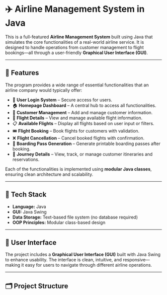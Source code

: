 # ✈️ Airline Management System in Java

This is a full-featured **Airline Management System** built using Java that simulates the core functionalities of a real-world airline service. It is designed to handle operations from customer management to flight bookings—all through a user-friendly **Graphical User Interface (GUI)**.

---

## 🚀 Features

The program provides a wide range of essential functionalities that an airline company would typically offer:

- 🔐 **User Login System** – Secure access for users.
- 🏠 **Homepage Dashboard** – A central hub to access all functionalities.
- 👤 **Customer Management** – Add and manage customer information.
- 🛫 **Flight Details** – View and manage available flight information.
- 📋 **Available Flights** – Display all flights based on user input or filters.
- 🎟️ **Flight Booking** – Book flights for customers with validation.
- ❌ **Flight Cancellation** – Cancel booked flights with confirmation.
- 🎫 **Boarding Pass Generation** – Generate printable boarding passes after booking.
- 🧾 **Journey Details** – View, track, or manage customer itineraries and reservations.

Each of the functionalities is implemented using **modular Java classes**, ensuring clean architecture and scalability.

---

## 🧱 Tech Stack

- **Language:** Java  
- **GUI:** Java Swing  
- **Data Storage:** Text-based file system (no database required)  
- **OOP Principles:** Modular class-based design  

---

## 🎨 User Interface

The project includes a **Graphical User Interface (GUI)** built with Java Swing to enhance usability. The interface is clean, intuitive, and responsive—making it easy for users to navigate through different airline operations.

---

## 🗂️ Project Structure

